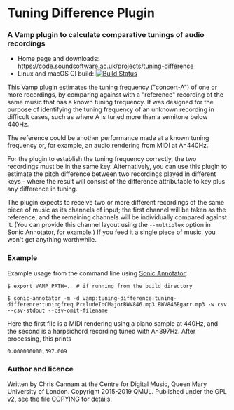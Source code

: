 
Tuning Difference Plugin
========================

### A Vamp plugin to calculate comparative tunings of audio recordings

 * Home page and downloads: https://code.soundsoftware.ac.uk/projects/tuning-difference
 * Linux and macOS CI build: [![Build Status](https://travis-ci.org/cannam/tuning-difference.svg?branch=master)](https://travis-ci.org/cannam/tuning-difference)

This [Vamp plugin](http://vamp-plugins.org/) estimates the tuning
frequency ("concert-A") of one or more recordings, by comparing
against with a "reference" recording of the same music that has a
known tuning frequency. It was designed for the purpose of identifying
the tuning frequency of an unknown recording in difficult cases, such
as where A is tuned more than a semitone below 440Hz.

The reference could be another performance made at a known tuning
frequency or, for example, an audio rendering from MIDI at A=440Hz.

For the plugin to establish the tuning frequency correctly, the two
recordings must be in the same key. Alternatively, you can use this
plugin to estimate the pitch difference between two recordings played
in different keys - where the result will consist of the difference
attributable to key plus any difference in tuning.

The plugin expects to receive two or more different recordings of the
same piece of music as its channels of input; the first channel will
be taken as the reference, and the remaining channels will be
individually compared against it. (You can provide this channel layout
using the `--multiplex` option in Sonic Annotator, for example.)  If
you feed it a single piece of music, you won't get anything
worthwhile.

### Example

Example usage from the command line using [Sonic
Annotator](https://vamp-plugins.org/sonic-annotator/):

```
$ export VAMP_PATH=.  # if running from the build directory

$ sonic-annotator -m -d vamp:tuning-difference:tuning-difference:tuningfreq PreludeInCMajorBWV846.mp3 BWV846Egarr.mp3 -w csv --csv-stdout --csv-omit-filename
```

Here the first file is a MIDI rendering using a piano sample at 440Hz,
and the second is a harpsichord recording tuned with A=397Hz. After
processing, this prints

```
0.000000000,397.009
```

### Author and licence

Written by Chris Cannam at the Centre for Digital Music, Queen Mary
University of London. Copyright 2015-2019 QMUL. Published under the
GPL v2, see the file COPYING for details.

